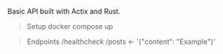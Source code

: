 Basic API built with Actix and Rust.

> Setup
docker compose up

> Endpoints
/healthcheck
/posts <- '{"content": "Example"}'
